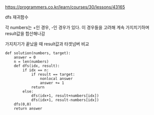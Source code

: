 https://programmers.co.kr/learn/courses/30/lessons/43165

dfs 재귀함수

각 numbers는 +인 경우, -인 경우가 있다. 이 경우들을 고려해 계속 가지치기하며 result값을 합산해나감

가지치기가 끝났을 때 result값과 타겟넘버 비교
```
def solution(numbers, target):
    answer = 0
    n = len(numbers)
    def dfs(idx, result):
        if idx == n:
            if result == target:
                nonlocal answer
                answer += 1
            return
        else:
            dfs(idx+1, result+numbers[idx])
            dfs(idx+1, result-numbers[idx])
    dfs(0,0)
    return answer
```